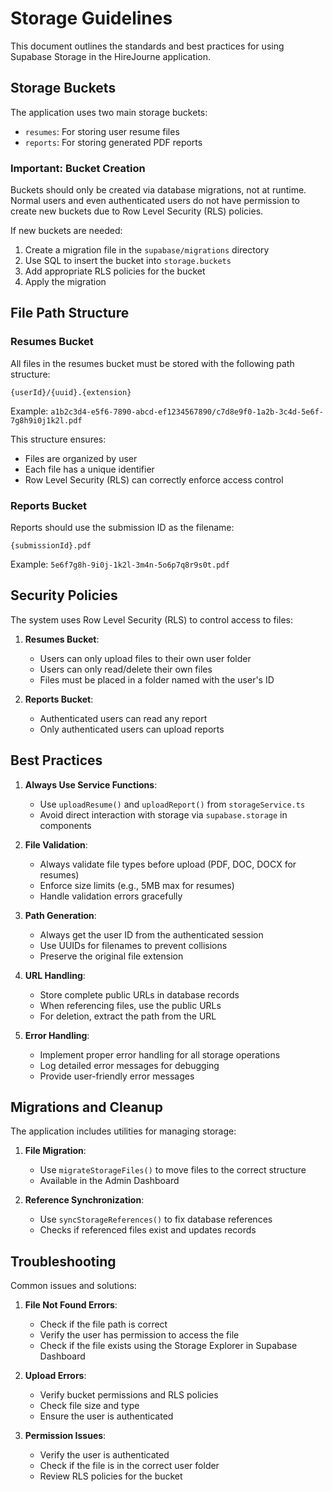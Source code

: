 # Storage Guidelines

This document outlines the standards and best practices for using Supabase Storage in the HireJourne application.

## Storage Buckets

The application uses two main storage buckets:

- `resumes`: For storing user resume files
- `reports`: For storing generated PDF reports

### Important: Bucket Creation

Buckets should only be created via database migrations, not at runtime. Normal users and even authenticated users do not have permission to create new buckets due to Row Level Security (RLS) policies.

If new buckets are needed:
1. Create a migration file in the `supabase/migrations` directory
2. Use SQL to insert the bucket into `storage.buckets`
3. Add appropriate RLS policies for the bucket
4. Apply the migration

## File Path Structure

### Resumes Bucket

All files in the resumes bucket must be stored with the following path structure:

```
{userId}/{uuid}.{extension}
```

Example: `a1b2c3d4-e5f6-7890-abcd-ef1234567890/c7d8e9f0-1a2b-3c4d-5e6f-7g8h9i0j1k2l.pdf`

This structure ensures:
- Files are organized by user
- Each file has a unique identifier
- Row Level Security (RLS) can correctly enforce access control

### Reports Bucket

Reports should use the submission ID as the filename:

```
{submissionId}.pdf
```

Example: `5e6f7g8h-9i0j-1k2l-3m4n-5o6p7q8r9s0t.pdf`

## Security Policies

The system uses Row Level Security (RLS) to control access to files:

1. **Resumes Bucket**:
   - Users can only upload files to their own user folder
   - Users can only read/delete their own files
   - Files must be placed in a folder named with the user's ID

2. **Reports Bucket**:
   - Authenticated users can read any report
   - Only authenticated users can upload reports

## Best Practices

1. **Always Use Service Functions**:
   - Use `uploadResume()` and `uploadReport()` from `storageService.ts`
   - Avoid direct interaction with storage via `supabase.storage` in components

2. **File Validation**:
   - Always validate file types before upload (PDF, DOC, DOCX for resumes)
   - Enforce size limits (e.g., 5MB max for resumes)
   - Handle validation errors gracefully

3. **Path Generation**:
   - Always get the user ID from the authenticated session
   - Use UUIDs for filenames to prevent collisions
   - Preserve the original file extension

4. **URL Handling**:
   - Store complete public URLs in database records
   - When referencing files, use the public URLs
   - For deletion, extract the path from the URL

5. **Error Handling**:
   - Implement proper error handling for all storage operations
   - Log detailed error messages for debugging
   - Provide user-friendly error messages

## Migrations and Cleanup

The application includes utilities for managing storage:

1. **File Migration**:
   - Use `migrateStorageFiles()` to move files to the correct structure
   - Available in the Admin Dashboard

2. **Reference Synchronization**:
   - Use `syncStorageReferences()` to fix database references
   - Checks if referenced files exist and updates records

## Troubleshooting

Common issues and solutions:

1. **File Not Found Errors**:
   - Check if the file path is correct
   - Verify the user has permission to access the file
   - Check if the file exists using the Storage Explorer in Supabase Dashboard

2. **Upload Errors**:
   - Verify bucket permissions and RLS policies
   - Check file size and type
   - Ensure the user is authenticated

3. **Permission Issues**:
   - Verify the user is authenticated
   - Check if the file is in the correct user folder
   - Review RLS policies for the bucket 